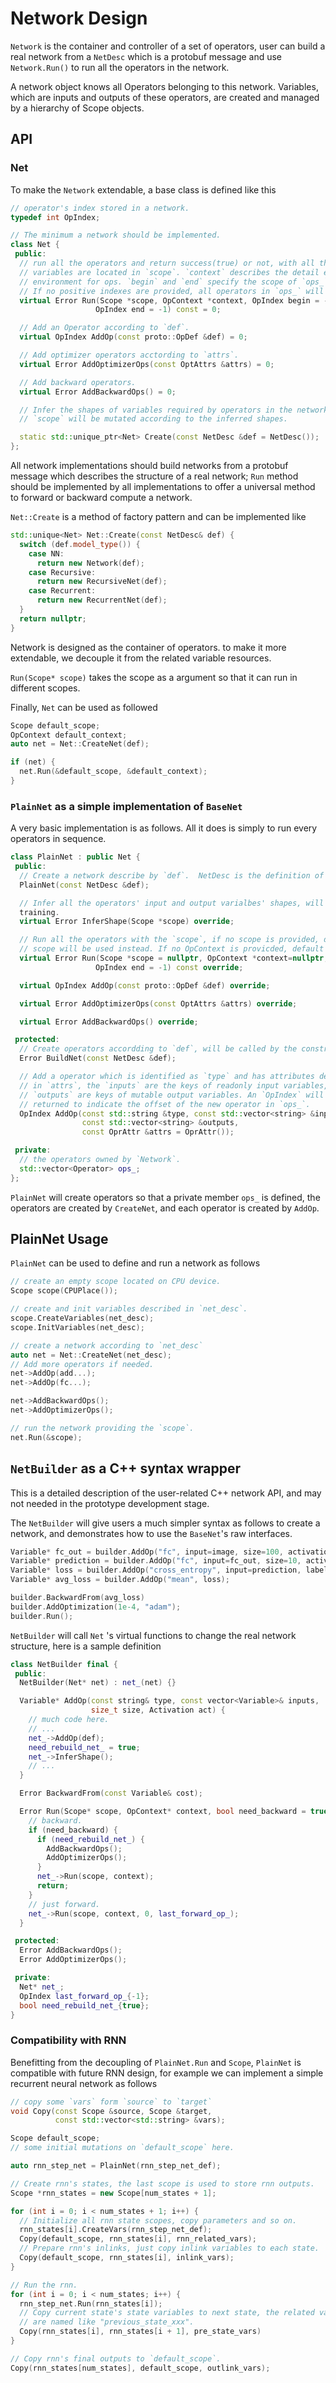 # Network Design

`Network` is the container and controller of a set of operators,
user can build a real network from a `NetDesc` which is a protobuf message
and use `Network.Run()` to run all the operators in the network.

A network object knows all Operators belonging to this network. Variables,
which are inputs and outputs of these operators,
are created and managed by a hierarchy of Scope objects.

## API

### Net
To make the `Network` extendable, a base class is defined like this

```c++
// operator's index stored in a network.
typedef int OpIndex;

// The minimum a network should be implemented.
class Net {
 public:
  // run all the operators and return success(true) or not, with all the
  // variables are located in `scope`. `context` describes the detail execution
  // environment for ops. `begin` and `end` specify the scope of `ops_` to run,
  // If no positive indexes are provided, all operators in `ops_` will run.
  virtual Error Run(Scope *scope, OpContext *context, OpIndex begin = -1,
                   OpIndex end = -1) const = 0;

  // Add an Operator according to `def`.
  virtual OpIndex AddOp(const proto::OpDef &def) = 0;

  // Add optimizer operators acctording to `attrs`.
  virtual Error AddOptimizerOps(const OptAttrs &attrs) = 0;

  // Add backward operators.
  virtual Error AddBackwardOps() = 0;

  // Infer the shapes of variables required by operators in the network. The
  // `scope` will be mutated according to the inferred shapes.

  static std::unique_ptr<Net> Create(const NetDesc &def = NetDesc());
};
```

All network implementations should build networks from a protobuf message which
describes the structure of a real network; `Run` method should be implemented by
all implementations to offer a universal method to forward or backward compute a network.

`Net::Create` is a method of factory pattern and can be implemented like

```c++
std::unique<Net> Net::Create(const NetDesc& def) {
  switch (def.model_type()) {
    case NN:
      return new Network(def);
    case Recursive:
      return new RecursiveNet(def);
    case Recurrent:
      return new RecurrentNet(def);
  }
  return nullptr;
}
```

Network is designed as the container of operators. to make it more extendable,
we decouple it from the related variable resources.

`Run(Scope* scope)` takes the scope as a argument so that it can run in different scopes.

Finally, `Net` can be used as followed

```c++
Scope default_scope;
OpContext default_context;
auto net = Net::CreateNet(def);

if (net) {
  net.Run(&default_scope, &default_context);
}
```

### `PlainNet` as a simple implementation of `BaseNet`

A very basic implementation is as follows. All it does is simply to run every operators in sequence.

```c++
class PlainNet : public Net {
 public:
  // Create a network describe by `def`.  NetDesc is the definition of a network.
  PlainNet(const NetDesc &def);

  // Infer all the operators' input and output varialbes' shapes, will be called before every mini-batch
  training.
  virtual Error InferShape(Scope *scope) override;

  // Run all the operators with the `scope`, if no scope is provided, default
  // scope will be used instead. If no OpContext is provicded, default context will be used.
  virtual Error Run(Scope *scope = nullptr, OpContext *context=nullptr, OpIndex begin = -1,
                   OpIndex end = -1) const override;

  virtual OpIndex AddOp(const proto::OpDef &def) override;

  virtual Error AddOptimizerOps(const OptAttrs &attrs) override;

  virtual Error AddBackwardOps() override;

 protected:
  // Create operators accordding to `def`, will be called by the constructor.
  Error BuildNet(const NetDesc &def);

  // Add a operator which is identified as `type` and has attributes described
  // in `attrs`, the `inputs` are the keys of readonly input variables,
  // `outputs` are keys of mutable output variables. An `OpIndex` will be
  // returned to indicate the offset of the new operator in `ops_`.
  OpIndex AddOp(const std::string &type, const std::vector<string> &inputs,
                const std::vector<string> &outputs,
                const OprAttr &attrs = OprAttr());

 private:
  // the operators owned by `Network`.
  std::vector<Operator> ops_;
};
```

`PlainNet` will create operators so that a private member `ops_` is defined,
the operators are created by `CreateNet`, and each operator is created by `AddOp`.


## PlainNet Usage
`PlainNet` can be used to define and run a network as follows

```c++
// create an empty scope located on CPU device.
Scope scope(CPUPlace());

// create and init variables described in `net_desc`.
scope.CreateVariables(net_desc);
scope.InitVariables(net_desc);

// create a network according to `net_desc`
auto net = Net::CreateNet(net_desc);
// Add more operators if needed.
net->AddOp(add...);
net->AddOp(fc...);

net->AddBackwardOps();
net->AddOptimizerOps();

// run the network providing the `scope`.
net.Run(&scope);
```

## `NetBuilder` as a C++ syntax wrapper
This is a detailed description of the user-related C++ network API, and may not needed in the prototype development stage.

The `NetBuilder` will give users a much simpler syntax as follows to create a network, and demonstrates how to use the `BaseNet`'s raw interfaces.

```c++
Variable* fc_out = builder.AddOp("fc", input=image, size=100, activation="Sigmoid");
Variable* prediction = builder.AddOp("fc", input=fc_out, size=10, activation="Sigmoid");
Variable* loss = builder.AddOp("cross_entropy", input=prediction, label=label);
Variable* avg_loss = builder.AddOp("mean", loss);

builder.BackwardFrom(avg_loss)
builder.AddOptimization(1e-4, "adam");
builder.Run();
```

`NetBuilder` will call `Net` 's virtual functions to change the real network structure, here is a sample definition

```c++
class NetBuilder final {
 public:
  NetBuilder(Net* net) : net_(net) {}

  Variable* AddOp(const string& type, const vector<Variable>& inputs,
                  size_t size, Activation act) {
    // much code here.
    // ...
    net_->AddOp(def);
    need_rebuild_net_ = true;
    net_->InferShape();
    // ...
  }

  Error BackwardFrom(const Variable& cost);

  Error Run(Scope* scope, OpContext* context, bool need_backward = true) {
    // backward.
    if (need_backward) {
      if (need_rebuild_net_) {
        AddBackwardOps();
        AddOptimizerOps();
      }
      net_->Run(scope, context);
      return;
    }
    // just forward.
    net_->Run(scope, context, 0, last_forward_op_);
  }

 protected:
  Error AddBackwardOps();
  Error AddOptimizerOps();

 private:
  Net* net_;
  OpIndex last_forward_op_{-1};
  bool need_rebuild_net_{true};
}
```

### Compatibility with RNN

Benefitting from the decoupling of `PlainNet.Run` and `Scope`, `PlainNet` is compatible with future RNN design,
for example we can implement a simple recurrent neural network as follows

```c++
// copy some `vars` form `source` to `target`
void Copy(const Scope &source, Scope &target,
          const std::vector<std::string> &vars);

Scope default_scope;
// some initial mutations on `default_scope` here.

auto rnn_step_net = PlainNet(rnn_step_net_def);

// Create rnn's states, the last scope is used to store rnn outputs.
Scope *rnn_states = new Scope[num_states + 1];

for (int i = 0; i < num_states + 1; i++) {
  // Initialize all rnn state scopes, copy parameters and so on.
  rnn_states[i].CreateVars(rnn_step_net_def);
  Copy(default_scope, rnn_states[i], rnn_related_vars);
  // Prepare rnn's inlinks, just copy inlink variables to each state.
  Copy(default_scope, rnn_states[i], inlink_vars);
}

// Run the rnn.
for (int i = 0; i < num_states; i++) {
  rnn_step_net.Run(rnn_states[i]);
  // Copy current state's state variables to next state, the related variables
  // are named like "previous_state_xxx".
  Copy(rnn_states[i], rnn_states[i + 1], pre_state_vars)
}

// Copy rnn's final outputs to `default_scope`.
Copy(rnn_states[num_states], default_scope, outlink_vars);
```
